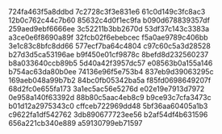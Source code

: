 724fa463f5a8ddbd
7c2728c3f3e831e6
61c0d149c3fc8ac3
12b0c762c44c7b60
85632c4d0f1ec9fa
b090d678839357df
259aed9ebf6666ee
3c52211b3bb2670d
53df37c143c3383a
a3ce0e6f8690a89f
32fcb02f6ebebcec
f5a0ae9789c406bb
3e1c83c8bfc8dd66
577ecf7ba64c4804
c97c60c5a3d28528
b27d3d5ca53196ae
b9f450e01cf9878c
8befd8d232560237
b8a033640ccb89b5
5d40a42f3957dc57
e08563b0a155a146
b754ac63da80b0ee
74136e96f5e753b4
837eb9d39063295c
169aeb048a99b7b2
84bc0fb05342ba5a
f85fd0698649207f
68d2fc0e655fa173
3a1ec5ac56e5276d
e02e19e7913d7972
0e958a140f63392d
88b80c5aac4eb8c9
b9ce93c7cfa3473c
b01d12a2975343c0
cffceb722969dd48
5bf36aa60405a1b3
c9622fa1df542762
3db890677723ee56
b2af54df4b631596
656a221cb340e889
a59130799eb71597
